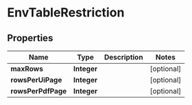 

# EnvTableRestriction


## Properties

| Name | Type | Description | Notes |
|------------ | ------------- | ------------- | -------------|
|**maxRows** | **Integer** |  |  [optional] |
|**rowsPerUiPage** | **Integer** |  |  [optional] |
|**rowsPerPdfPage** | **Integer** |  |  [optional] |




